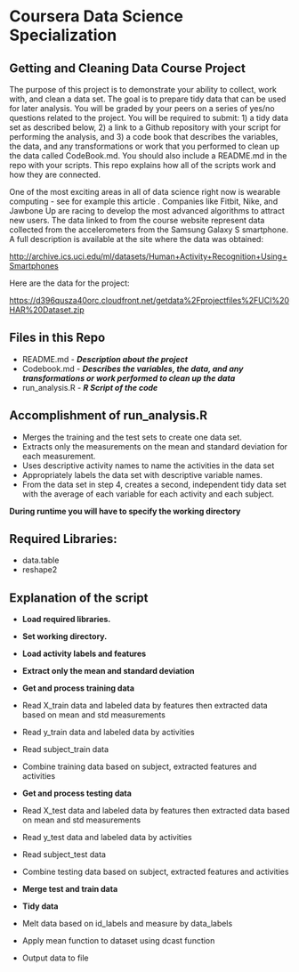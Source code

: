 # Coursera Data Science Specialization #
## Getting and Cleaning Data Course Project ##
The purpose of this project is to demonstrate your ability to collect, work with, and clean a data set. The goal is to prepare tidy data that can be used for later analysis. You will be graded by your peers on a series of yes/no questions related to the project. You will be required to submit: 1) a tidy data set as described below, 2) a link to a Github repository with your script for performing the analysis, and 3) a code book that describes the variables, the data, and any transformations or work that you performed to clean up the data called CodeBook.md. You should also include a README.md in the repo with your scripts. This repo explains how all of the scripts work and how they are connected.

One of the most exciting areas in all of data science right now is wearable computing - see for example this article . Companies like Fitbit, Nike, and Jawbone Up are racing to develop the most advanced algorithms to attract new users. The data linked to from the course website represent data collected from the accelerometers from the Samsung Galaxy S smartphone. A full description is available at the site where the data was obtained:

http://archive.ics.uci.edu/ml/datasets/Human+Activity+Recognition+Using+Smartphones

Here are the data for the project:

https://d396qusza40orc.cloudfront.net/getdata%2Fprojectfiles%2FUCI%20HAR%20Dataset.zip

## Files in this Repo ##

* README.md - ***Description about the project***
* Codebook.md - ***Describes the variables, the data, and any transformations or work performed to clean up the data***
* run_analysis.R - ***R Script of the code***

## Accomplishment of run_analysis.R ##
* Merges the training and the test sets to create one data set.
* Extracts only the measurements on the mean and standard deviation for each measurement.
* Uses descriptive activity names to name the activities in the data set
* Appropriately labels the data set with descriptive variable names.
* From the data set in step 4, creates a second, independent tidy data set with the average of each variable for each activity and each subject.

**During runtime you will have to specify the working directory**

## Required Libraries: ##
* data.table
* reshape2

## Explanation of the script ##

* **Load required libraries.**

* **Set working directory.**
 
* **Load activity labels and features**

* **Extract only the mean and standard deviation**
  
* **Get and process training data**
 * Read X_train data and labeled data by features then extracted data based on mean and std measurements
 * Read y_train data and labeled data by activities
 * Read subject_train data
 * Combine training data based on subject, extracted features and activities

* **Get and process testing data**
 * Read X_test data and labeled data by features then extracted data based on mean and std measurements
 * Read y_test data and labeled data by activities
 * Read subject_test data
 * Combine testing data based on subject, extracted features and activities
 
* **Merge test and train data**

* **Tidy data**
 * Melt data based on id_labels and measure by data_labels
 * Apply mean function to dataset using dcast function
 * Output data to file
